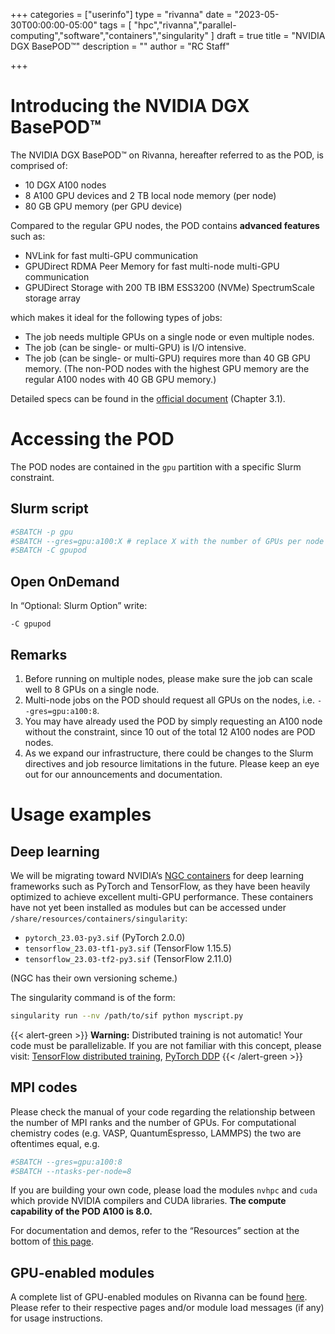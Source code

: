 +++
categories = ["userinfo"]
type = "rivanna"
date = "2023-05-30T00:00:00-05:00"
tags = [
    "hpc","rivanna","parallel-computing","software","containers","singularity"
]
draft = true
title = "NVIDIA DGX BasePOD™"
description = ""
author = "RC Staff"

+++

# Introducing the NVIDIA DGX BasePOD™

The NVIDIA DGX BasePOD™ on Rivanna, hereafter referred to as the POD, is comprised of:
- 10 DGX A100 nodes
- 8 A100 GPU devices and 2 TB local node memory (per node)
- 80 GB GPU memory (per GPU device)

Compared to the regular GPU nodes, the POD contains **advanced features** such as:
- NVLink for fast multi-GPU communication
- GPUDirect RDMA Peer Memory for fast multi-node multi-GPU communication
- GPUDirect Storage with 200 TB IBM ESS3200 (NVMe) SpectrumScale storage array

which makes it ideal for the following types of jobs:
- The job needs multiple GPUs on a single node or even multiple nodes.
- The job (can be single- or multi-GPU) is I/O intensive.
- The job (can be single- or multi-GPU) requires more than 40 GB GPU memory. (The non-POD nodes with the highest GPU memory are the regular A100 nodes with 40 GB GPU memory.)

Detailed specs can be found in the [official document](https://docs.nvidia.com/dgx-basepod-reference-architecture-dgx-a100-and-dgx-h100.pdf) (Chapter 3.1).

# Accessing the POD

The POD nodes are contained in the `gpu` partition with a specific Slurm constraint.

## Slurm script

```bash
#SBATCH -p gpu
#SBATCH --gres=gpu:a100:X # replace X with the number of GPUs per node
#SBATCH -C gpupod
```

## Open OnDemand

In “Optional: Slurm Option” write:
```
-C gpupod
```

## Remarks
1. Before running on multiple nodes, please make sure the job can scale well to 8 GPUs on a single node.
1. Multi-node jobs on the POD should request all GPUs on the nodes, i.e. `--gres=gpu:a100:8`.
1. You may have already used the POD by simply requesting an A100 node without the constraint, since 10 out of the total 12 A100 nodes are POD nodes.
1. As we expand our infrastructure, there could be changes to the Slurm directives and job resource limitations in the future. Please keep an eye out for our announcements and documentation.

# Usage examples

## Deep learning

We will be migrating toward NVIDIA’s [NGC containers](https://ngc.nvidia.com/) for deep learning frameworks such as PyTorch and TensorFlow, as they have been heavily optimized to achieve excellent multi-GPU performance. These containers have not yet been installed as modules but can be accessed under `/share/resources/containers/singularity`:

- `pytorch_23.03-py3.sif` (PyTorch 2.0.0)
- `tensorflow_23.03-tf1-py3.sif` (TensorFlow 1.15.5)
- `tensorflow_23.03-tf2-py3.sif` (TensorFlow 2.11.0)

(NGC has their own versioning scheme.)

The singularity command is of the form:

```bash
singularity run --nv /path/to/sif python myscript.py
```

{{< alert-green >}} **Warning:** Distributed training is not automatic! Your code must be parallelizable. If you are not familiar with this concept, please visit: [TensorFlow distributed training](https://www.tensorflow.org/guide/distributed_training), [PyTorch DDP](https://pytorch.org/docs/stable/notes/ddp.html)
{{< /alert-green >}}

## MPI codes

Please check the manual of your code regarding the relationship between the number of MPI ranks and the number of GPUs. For computational chemistry codes (e.g. VASP, QuantumEspresso, LAMMPS) the two are oftentimes equal, e.g.

```bash
#SBATCH --gres=gpu:a100:8
#SBATCH --ntasks-per-node=8
```

If you are building your own code, please load the modules `nvhpc` and `cuda` which provide NVIDIA compilers and CUDA libraries. **The compute capability of the POD A100 is 8.0.**

For documentation and demos, refer to the “Resources” section at the bottom of [this page](https://developer.nvidia.com/hpc-sdk).

## GPU-enabled modules

A complete list of GPU-enabled modules on Rivanna can be found [here](https://www.rc.virginia.edu/userinfo/rivanna/software/gpu/). Please refer to their respective pages and/or module load messages (if any) for usage instructions.
